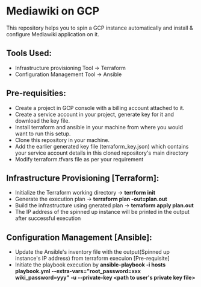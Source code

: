 # Mediawiki on GCP

This repository helps you to spin a GCP instance automatically and install & configure Mediawiki application on it.

## Tools Used:

* Infrastructure provisioning Tool -> Terraform
* Configuration Management Tool -> Ansible

## Pre-requisities:

* Create a project in GCP console with a billing account attached to it.
* Create a service account in your project, generate key for it and download the key file.
* Install terraform and ansible in your machine from where you would want to run this setup.
* Clone this repository in your machine.
* Add the earlier generated key file (terraform_key.json) which contains your service account details in this cloned repository's main directory
* Modify terraform.tfvars file as per your requirement

## Infrastructure Provisioning [Terraform]:

* Initialize the Terraform working directory -> **terrform init**
* Generate the execution plan -> **terraform plan -out=plan.out**
* Build the infrastructure using gnerated plan -> **terraform apply plan.out**
* The IP address of the spinned up instance will be printed in the output after successful execution


## Configuration Management [Ansible]:

* Update the Ansible's inventory file with the output(Spinned up instance's IP address) from terraform execuion  [Pre-requisite]
* Initiate the playbook execution by **ansible-playbook -i hosts playbook.yml --extra-vars="root_password=xxx wiki_password=yyy" -u <user name> --private-key <path to user's private key file>**
